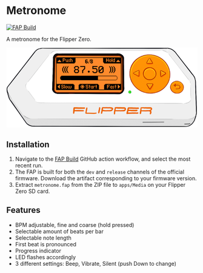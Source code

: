 # Metronome

[![FAP Build](https://github.com/ezod/flipperzero-metronome/actions/workflows/build.yml/badge.svg)](https://github.com/ezod/flipperzero-metronome/actions/workflows/build.yml)

A metronome for the Flipper Zero.

![ui](ui.png)

## Installation

1. Navigate to the [FAP Build](https://github.com/ezod/flipperzero-metronome/actions/workflows/build.yml)
   GitHub action workflow, and select the most recent run.
2. The FAP is built for both the `dev` and `release` channels of the official
   firmware. Download the artifact corresponding to your firmware version.
3. Extract `metronome.fap` from the ZIP file to `apps/Media` on your Flipper
   Zero SD card.

## Features

- BPM adjustable, fine and coarse (hold pressed)
- Selectable amount of beats per bar
- Selectable note length
- First beat is pronounced
- Progress indicator
- LED flashes accordingly
- 3 different settings: Beep, Vibrate, Silent (push Down to change)
